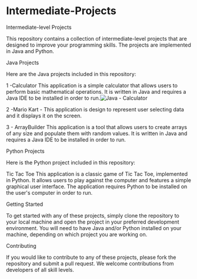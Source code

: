 # Intermediate-Projects

Intermediate-level Projects

This repository contains a collection of intermediate-level projects that are designed to improve your programming skills. The projects are implemented in Java and Python.

Java Projects

Here are the Java projects included in this repository:

1 -Calculator This application is a simple calculator that allows users to perform basic mathematical operations. It is written in Java and requires a Java IDE to be installed in order to run.![Java - Calculator](https://user-images.githubusercontent.com/116610989/232368531-68d5089f-5ec2-4724-a168-a799e6107920.png)


2 -Mario Kart  - This application is design to represent user selecting data and it displays it on the screen.

3 - ArrayBuilder This application is a tool that allows users to create arrays of any size and populate them with random values. It is written in Java and requires a Java IDE to be installed in order to run.

Python Projects

Here is the Python project included in this repository:

Tic Tac Toe This application is a classic game of Tic Tac Toe, implemented in Python. It allows users to play against the computer and features a simple graphical user interface. The application requires Python to be installed on the user's computer in order to run.

Getting Started

To get started with any of these projects, simply clone the repository to your local machine and open the project in your preferred development environment. You will need to have Java and/or Python installed on your machine, depending on which project you are working on.

Contributing

If you would like to contribute to any of these projects, please fork the repository and submit a pull request. We welcome contributions from developers of all skill levels.
